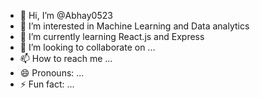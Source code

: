 - 👋 Hi, I’m @Abhay0523
- 👀 I’m interested in Machine Learning and Data analytics
- 🌱 I’m currently learning React.js and Express 
- 💞️ I’m looking to collaborate on ...
- 📫 How to reach me ...
- 😄 Pronouns: ...
- ⚡ Fun fact: ...

<!---
Abhay0523/Abhay0523 is a ✨ special ✨ repository because its `README.md` (this file) appears on your GitHub profile.
You can click the Preview link to take a look at your changes.
--->
